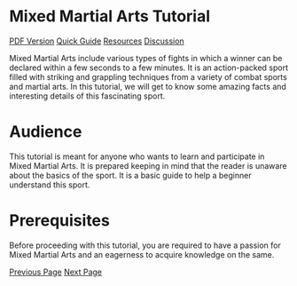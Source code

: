# Mixed Martial Arts Tutorial
[PDF Version](../mixed_martial_arts/mixed_martial_arts_pdf_version.md)
[Quick Guide](../mixed_martial_arts/mixed_martial_arts_quick_guide.md)
[Resources](../mixed_martial_arts/mixed_martial_arts_useful_resources.md)
[Discussion](../mixed_martial_arts/mixed_martial_arts_discussion.md)

Mixed Martial Arts include various types of fights in which a winner can be declared within a few seconds to a few minutes. It is an action-packed sport filled with striking and grappling techniques from a variety of combat sports and martial arts. In this tutorial, we will get to know some amazing facts and interesting details of this fascinating sport.

# Audience
This tutorial is meant for anyone who wants to learn and participate in Mixed Martial Arts. It is prepared keeping in mind that the reader is unaware about the basics of the sport. It is a basic guide to help a beginner understand this sport.

# Prerequisites
Before proceeding with this tutorial, you are required to have a passion for Mixed Martial Arts and an eagerness to acquire knowledge on the same.


[Previous Page](../mixed_martial_arts/index.md) [Next Page](../mixed_martial_arts/mixed_martial_arts_overview.md) 
